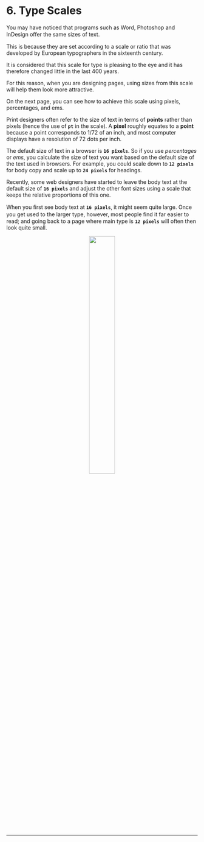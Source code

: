 # 6. Type Scales

You may have noticed that programs such as Word, Photoshop and InDesign oﬀer the same sizes of text.

This is because they are set according to a scale or ratio that was developed by European typographers in the sixteenth century.

It is considered that this scale for type is pleasing to the eye and it has therefore changed little in the last 400 years.

For this reason, when you are designing pages, using sizes from this scale will help them look more attractive.

On the next page, you can see how to achieve this scale using pixels, percentages, and ems.

Print designers often refer to the size of text in terms of **points** rather than pixels (hence the use of **`pt`** in the scale). A **pixel** roughly equates to a **point** because a point corresponds to 1/72 of an inch, and most computer displays have a resolution of 72 dots per inch.

The default size of text in a browser is **`16 pixels`**.  So if you use *percentages* or *ems*, you calculate the size of text you want based on the default size of the text used in browsers. For example, you could scale down to **`12 pixels`** for body copy and scale up to **``24 pixels``** for headings.

Recently, some web designers have started to leave the body text at the default size of **`16 pixels`** and adjust the other font sizes using a scale that keeps the relative proportions of this one.

When you ﬁrst see body text at **`16 pixels`**, it might seem quite large. Once you get used to the larger type, however, most people ﬁnd it far easier to read; and going back to a page where main type is **`12 pixels`** will often then look quite small.

<figure align="center">
<img src="Points Scale.png" width ="40%" />
<figcaption>  </figcaption>
</figure>

---
